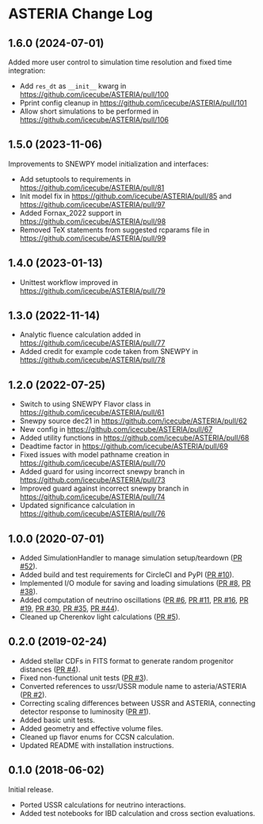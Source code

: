 # ASTERIA Change Log

## 1.6.0 (2024-07-01)

Added more user control to simulation time resolution and fixed time integration:
* Add `res_dt` as `__init__` kwarg in https://github.com/icecube/ASTERIA/pull/100
* Pprint config cleanup in https://github.com/icecube/ASTERIA/pull/101
* Allow short simulations to be performed in https://github.com/icecube/ASTERIA/pull/106

## 1.5.0 (2023-11-06)

Improvements to SNEWPY model initialization and interfaces:
* Add setuptools to requirements in https://github.com/icecube/ASTERIA/pull/81
* Init model fix in https://github.com/icecube/ASTERIA/pull/85 and https://github.com/icecube/ASTERIA/pull/97
* Added Fornax_2022 support in https://github.com/icecube/ASTERIA/pull/98
* Removed TeX statements from suggested rcparams file in https://github.com/icecube/ASTERIA/pull/99

## 1.4.0 (2023-01-13)

* Unittest workflow improved in https://github.com/icecube/ASTERIA/pull/79

## 1.3.0 (2022-11-14)

* Analytic fluence calculation added in https://github.com/icecube/ASTERIA/pull/77
* Added credit for example code taken from SNEWPY in https://github.com/icecube/ASTERIA/pull/78

## 1.2.0 (2022-07-25)

* Switch to using SNEWPY Flavor class in https://github.com/icecube/ASTERIA/pull/61
* Snewpy source dec21 in https://github.com/icecube/ASTERIA/pull/62
* New config in https://github.com/icecube/ASTERIA/pull/67
* Added utility functions in https://github.com/icecube/ASTERIA/pull/68
* Deadtime factor in https://github.com/icecube/ASTERIA/pull/69
* Fixed issues with model pathname creation in https://github.com/icecube/ASTERIA/pull/70
* Added guard for using incorrect snewpy branch in https://github.com/icecube/ASTERIA/pull/73
* Improved guard against incorrect snewpy branch in https://github.com/icecube/ASTERIA/pull/74
* Updated significance calculation in https://github.com/icecube/ASTERIA/pull/76

## 1.0.0 (2020-07-01)

* Added SimulationHandler to manage simulation setup/teardown ([PR #52](https://github.com/icecube/ASTERIA/pull/52)).
* Added build and test requirements for CircleCI and PyPI ([PR #10](https://github.com/icecube/ASTERIA/pull/10)).
* Implemented I/O module for saving and loading simulations ([PR #8](https://github.com/icecube/ASTERIA/pull/8), [PR #38](https://github.com/icecube/ASTERIA/pull/38)).
* Added computation of neutrino oscillations ([PR #6](https://github.com/icecube/ASTERIA/pull/6), [PR #11](https://github.com/icecube/ASTERIA/pull/11), [PR #16](https://github.com/icecube/ASTERIA/pull/16), [PR #19](https://github.com/icecube/ASTERIA/pull/19), [PR #30](https://github.com/icecube/ASTERIA/pull/30), [PR #35](https://github.com/icecube/ASTERIA/pull/35), [PR #44](https://github.com/icecube/ASTERIA/pull/44)).
* Cleaned up Cherenkov light calculations ([PR #5](https://github.com/icecube/ASTERIA/pull/5)).

## 0.2.0 (2019-02-24)

* Added stellar CDFs in FITS format to generate random progenitor distances ([PR #4](https://github.com/icecube/ASTERIA/pull/4)).
* Fixed non-functional unit tests ([PR #3](https://github.com/icecube/ASTERIA/pull/3)).
* Converted references to ussr/USSR module name to asteria/ASTERIA ([PR #2](https://github.com/icecube/ASTERIA/pull/2)).
* Correcting scaling differences between USSR and ASTERIA, connecting detector response to luminosity ([PR #1](https://github.com/icecube/ASTERIA/pull/1)).
* Added basic unit tests.
* Added geometry and effective volume files.
* Cleaned up flavor enums for CCSN calculation.
* Updated README with installation instructions.

## 0.1.0 (2018-06-02)

Initial release.

* Ported USSR calculations for neutrino interactions.
* Added test notebooks for IBD calculation and cross section evaluations.
